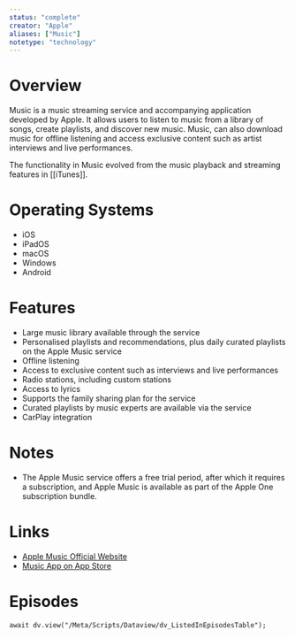 ```yaml
---
status: "complete"
creator: "Apple"
aliases: ["Music"]
notetype: "technology"
---
```

# Overview
Music is a music streaming service and accompanying application developed by Apple. It allows users to listen to music from a library of songs, create playlists, and discover new music. Music, can also download music for offline listening and access exclusive content such as artist interviews and live performances.

The functionality in Music evolved from the music playback and streaming features in [[iTunes]].

# Operating Systems
- iOS
- iPadOS
- macOS
- Windows
- Android

# Features
- Large music library available through the service
- Personalised playlists and recommendations, plus daily curated playlists on the Apple Music service
- Offline listening
- Access to exclusive content such as interviews and live performances
- Radio stations, including custom stations
- Access to lyrics
- Supports the family sharing plan for the service
- Curated playlists by music experts are available via the service
- CarPlay integration

# Notes
- The Apple Music service offers a free trial period, after which it requires a subscription, and Apple Music is available as part of the Apple One subscription bundle.

# Links
- [Apple Music Official Website](https://www.apple.com/apple-music/)
- [Music App on App Store](https://apps.apple.com/gb/app/apple-music/id1108187390)


# Episodes
```dataviewjs
await dv.view("/Meta/Scripts/Dataview/dv_ListedInEpisodesTable");
```
